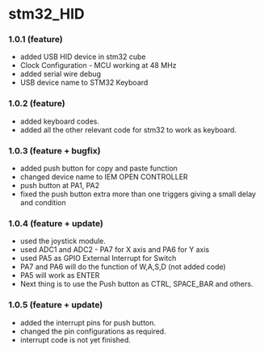 # stm32_HID

### 1.0.1 (feature)
- added USB HID device in stm32 cube 
- Clock Configuration - MCU working at 48 MHz
- added serial wire debug
- USB device name to STM32 Keyboard

### 1.0.2 (feature)
- added keyboard codes.
- added all the other relevant code for stm32 to work as keyboard.

### 1.0.3 (feature + bugfix)
- added push button for copy and paste function
- changed device name to IEM OPEN CONTROLLER
- push button at PA1, PA2
- fixed the push button extra more than one triggers giving a small delay and condition

### 1.0.4 (feature + update)
- used the joystick module.
- used ADC1 and ADC2 - PA7 for X axis and PA6 for Y axis
- used PA5 as GPIO External Interrupt for Switch
- PA7 and PA6 will do the function of W,A,S,D (not added code)
- PA5 will work as ENTER
- Next thing is to use the Push button as CTRL, SPACE_BAR and others.

### 1.0.5 (feature + update)
- added the interrupt pins for push button.
- changed the pin configurations as required.
- interrupt code is not yet finished.
